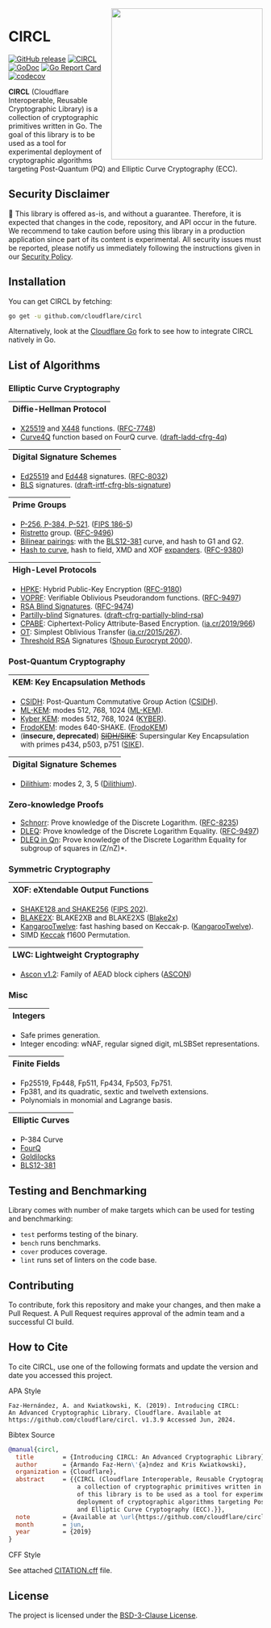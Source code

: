 <img src=".etc/icon.png" align="right" height="300" width="300"/>

# CIRCL

[![GitHub release](https://img.shields.io/github/release/cloudflare/circl.svg)](https://GitHub.com/cloudflare/circl/releases/)
[![CIRCL](https://github.com/cloudflare/circl/workflows/CIRCL/badge.svg)](https://github.com/cloudflare/circl/actions)
[![GoDoc](https://godoc.org/github.com/cloudflare/circl?status.svg)](https://pkg.go.dev/github.com/cloudflare/circl?tab=overview)
[![Go Report Card](https://goreportcard.com/badge/github.com/cloudflare/circl)](https://goreportcard.com/report/github.com/cloudflare/circl)
[![codecov](https://codecov.io/gh/cloudflare/circl/branch/main/graph/badge.svg)](https://codecov.io/gh/cloudflare/circl)

**CIRCL** (Cloudflare Interoperable, Reusable Cryptographic Library) is a collection
of cryptographic primitives written in Go. The goal of this library is to be used as a tool for
experimental deployment of cryptographic algorithms targeting Post-Quantum (PQ) and Elliptic
Curve Cryptography (ECC).

## Security Disclaimer

🚨 This library is offered as-is, and without a guarantee. Therefore, it is expected that changes in the code, repository, and API occur in the future. We recommend to take caution before using this library in a production application since part of its content is experimental. All security issues must be reported, please notify us immediately following the instructions given in our [Security Policy](https://github.com/cloudflare/circl/security/policy).

## Installation

You can get CIRCL by fetching:

```sh
go get -u github.com/cloudflare/circl
```

Alternatively, look at the [Cloudflare Go](https://github.com/cloudflare/go/tree/cf) fork to see how to integrate CIRCL natively in Go.

## List of Algorithms

[RFC-7748]: https://doi.org/10.17487/RFC7748
[RFC-8032]: https://doi.org/10.17487/RFC8032
[RFC-8235]: https://doi.org/10.17487/RFC8235
[RFC-9180]: https://doi.org/10.17487/RFC9180
[RFC-9380]: https://doi.org/10.17487/RFC9380
[RFC-9474]: https://doi.org/10.17487/RFC9474
[RFC-9496]: https://doi.org/10.17487/RFC9496
[RFC-9497]: https://doi.org/10.17487/RFC9497
[FIPS 202]: https://doi.org/10.6028/NIST.FIPS.202
[FIPS 186-5]: https://doi.org/10.6028/NIST.FIPS.186-5
[BLS12-381]: https://electriccoin.co/blog/new-snark-curve/
[ia.cr/2015/267]: https://ia.cr/2015/267
[ia.cr/2019/966]: https://ia.cr/2019/966

### Elliptic Curve Cryptography

| Diffie-Hellman Protocol |
|:---:|

- [X25519](./dh/x25519) and [X448](./dh/x448) functions. ([RFC-7748])
- [Curve4Q](./dh/curve4q) function based on FourQ curve. ([draft-ladd-cfrg-4q](https://datatracker.ietf.org/doc/draft-ladd-cfrg-4q/))

| Digital Signature Schemes |
|:---:|

- [Ed25519](./sign/ed25519) and [Ed448](./sign/ed448) signatures. ([RFC-8032])
- [BLS](./sign/bls) signatures. ([draft-irtf-cfrg-bls-signature](https://datatracker.ietf.org/doc/draft-irtf-cfrg-bls-signature/))

| Prime Groups |
|:---:|

 - [P-256, P-384, P-521](./group). ([FIPS 186-5])
 - [Ristretto](./group) group. ([RFC-9496])
 - [Bilinear pairings](./ecc/bls12381): with the [BLS12-381] curve, and hash to G1 and G2.
 - [Hash to curve](./group), hash to field, XMD and XOF [expanders](./expander). ([RFC-9380])

| High-Level Protocols |
|:---:|

 - [HPKE](./hpke): Hybrid Public-Key Encryption ([RFC-9180])
 - [VOPRF](./oprf): Verifiable Oblivious Pseudorandom functions. ([RFC-9497])
 - [RSA Blind Signatures](./blindsign/blindrsa). ([RFC-9474])
 - [Partilly-blind](./blindsign/blindrsa/partiallyblindrsa/) Signatures. ([draft-cfrg-partially-blind-rsa](https://datatracker.ietf.org/doc/draft-amjad-cfrg-partially-blind-rsa/))
 - [CPABE](./abe/cpabe): Ciphertext-Policy Attribute-Based Encryption. ([ia.cr/2019/966])
 - [OT](./ot/simot): Simplest Oblivious Transfer ([ia.cr/2015/267]).
 - [Threshold RSA](./tss/rsa) Signatures ([Shoup Eurocrypt 2000](https://www.iacr.org/archive/eurocrypt2000/1807/18070209-new.pdf)).

### Post-Quantum Cryptography

| KEM: Key Encapsulation Methods |
|:---:|

 - [CSIDH](./dh/csidh): Post-Quantum Commutative Group Action ([CSIDH](https://csidh.isogeny.org/)).
 - [ML-KEM](./kem/mlkem): modes 512, 768, 1024 ([ML-KEM](https://nvlpubs.nist.gov/nistpubs/fips/nist.fips.203.pdf)).
 - [Kyber KEM](./kem/kyber): modes 512, 768, 1024 ([KYBER](https://pq-crystals.org/kyber/)).
 - [FrodoKEM](./kem/frodo): modes 640-SHAKE. ([FrodoKEM](https://frodokem.org/))
 - (**insecure, deprecated**) ~~[SIDH/SIKE](./kem/sike)~~: Supersingular Key Encapsulation with primes p434, p503, p751 ([SIKE](https://sike.org/)).

| Digital Signature Schemes |
|:---:|

 - [Dilithium](./sign/dilithium): modes 2, 3, 5 ([Dilithium](https://pq-crystals.org/dilithium/)).

### Zero-knowledge Proofs

 - [Schnorr](./zk/dl): Prove knowledge of the Discrete Logarithm. ([RFC-8235])
 - [DLEQ](./zk/dleq): Prove knowledge of the Discrete Logarithm Equality. ([RFC-9497])
 - [DLEQ in Qn](./zk/qndleq): Prove knowledge of the Discrete Logarithm Equality for subgroup of squares in (Z/nZ)\*.

### Symmetric Cryptography

| XOF: eXtendable Output Functions |
|:---:|

 - [SHAKE128 and SHAKE256](./xof) ([FIPS 202]).
 - [BLAKE2X](./xof): BLAKE2XB and BLAKE2XS ([Blake2x](https://www.blake2.net/blake2x.pdf))
 - [KangarooTwelve](./xof/k12): fast hashing based on Keccak-p. ([KangarooTwelve](https://keccak.team/kangarootwelve.html)).
 - SIMD [Keccak](https://keccak.team/keccak_specs_summary.html) f1600 Permutation.

| LWC: Lightweight Cryptography |
|:---:|

- [Ascon v1.2](./cipher/ascon): Family of AEAD block ciphers ([ASCON](https://ascon.iaik.tugraz.at/index.html))

### Misc

| Integers |
|:---:|

- Safe primes generation.
- Integer encoding: wNAF, regular signed digit, mLSBSet representations.

| Finite Fields |
|:---:|

 - Fp25519, Fp448, Fp511, Fp434, Fp503, Fp751.
 - Fp381, and its quadratic, sextic and twelveth extensions.
 - Polynomials in monomial and Lagrange basis.

| Elliptic Curves |
|:---:|

 - P-384 Curve
 - [FourQ](https://eprint.iacr.org/2015/565)
 - [Goldilocks](https://eprint.iacr.org/2015/625)
 - [BLS12-381](https://electriccoin.co/blog/new-snark-curve/)

## Testing and Benchmarking

Library comes with number of make targets which can be used for testing and
benchmarking:

- ``test`` performs testing of the binary.
- ``bench`` runs benchmarks.
- ``cover`` produces coverage.
- ``lint`` runs set of linters on the code base.

## Contributing

To contribute, fork this repository and make your changes, and then make a Pull
Request. A Pull Request requires approval of the admin team and a successful
CI build.

## How to Cite

To cite CIRCL, use one of the following formats and update the version and date you accessed this project.

APA Style

```
Faz-Hernández, A. and Kwiatkowski, K. (2019). Introducing CIRCL:
An Advanced Cryptographic Library. Cloudflare. Available at
https://github.com/cloudflare/circl. v1.3.9 Accessed Jun, 2024.
```

Bibtex Source

```bibtex
@manual{circl,
  title        = {Introducing CIRCL: An Advanced Cryptographic Library},
  author       = {Armando Faz-Hern\'{a}ndez and Kris Kwiatkowski},
  organization = {Cloudflare},
  abstract     = {{CIRCL (Cloudflare Interoperable, Reusable Cryptographic Library) is
                   a collection of cryptographic primitives written in Go. The goal
                   of this library is to be used as a tool for experimental
                   deployment of cryptographic algorithms targeting Post-Quantum (PQ)
                   and Elliptic Curve Cryptography (ECC).}},
  note         = {Available at \url{https://github.com/cloudflare/circl}. v1.3.9 Accessed Jun, 2024},
  month        = jun,
  year         = {2019}
}
```

CFF Style

See attached [CITATION.cff](CITATION.cff) file.

## License

The project is licensed under the [BSD-3-Clause License](./LICENSE).
